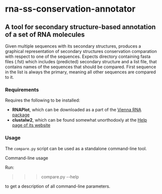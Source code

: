 # rna-ss-conservation-annotator
## A tool for secondary structure-based annotation of a set of RNA molecules


Given multiple sequences with its secondary structures,
produces a graphical representation of secondary structures conservation
comparation with respect to one of the sequences.
Expects directory containing fasta files (.fst) which includes (predicted)
secondary structure and a list file, that contains names of the sequences
that should be compared. First sequence in the list is always the primary,
meaning all other sequences are compared to it.

### Requirements

Requires the following to be installed:
- **RNAPlot**, which can be downloaded as a part of the [Vienna RNA package](http://www.tbi.univie.ac.at/RNA/)
- **clustalw2**, which can be found somewhat unorthodoxly at the [Help page of its website](http://www.ebi.ac.uk/Tools/msa/clustalw2/help/>)

### Usage

The ``compare.py`` script can be used as a standalone command-line tool.

Command-line usage

Run:
  >>> compare.py --help
  
to get a description of all command-line parameters.

